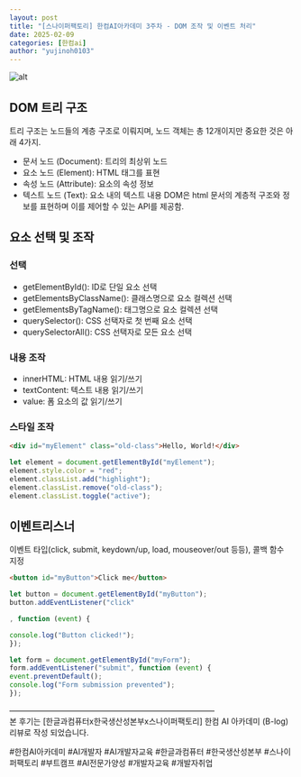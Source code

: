 ```yaml
---
layout: post
title: "[스나이퍼팩토리] 한컴AI아카데미 3주차 - DOM 조작 및 이벤트 처리"
date: 2025-02-09
categories: [한컴ai]
author: "yujinoh0103"
---
```


![alt](https://yujinoh0103.github.io/assets/img/5.png)

## DOM 트리 구조

트리 구조는 노드들의 계층 구조로 이뤄지며, 노드 객체는 총 12개이지만 중요한 것은 아래 4가지.

- 문서 노드 (Document): 트리의 최상위 노드
- 요소 노드 (Element): HTML 태그를 표현
- 속성 노드 (Attribute): 요소의 속성 정보
- 텍스트 노드 (Text): 요소 내의 텍스트 내용
  DOM은 html 문서의 계층적 구조와 정보를 표현하며 이를 제어할 수 있는 API를 제공함.

## 요소 선택 및 조작

### 선택

- getElementById(): ID로 단일 요소 선택
- getElementsByClassName(): 클래스명으로 요소 컬렉션 선택
- getElementsByTagName(): 태그명으로 요소 컬렉션 선택
- querySelector(): CSS 선택자로 첫 번째 요소 선택
- querySelectorAll(): CSS 선택자로 모든 요소 선택

### 내용 조작

- innerHTML: HTML 내용 읽기/쓰기
- textContent: 텍스트 내용 읽기/쓰기
- value: 폼 요소의 값 읽기/쓰기

### 스타일 조작

```html
<div id="myElement" class="old-class">Hello, World!</div>
```

```javascript
let element = document.getElementById("myElement");
element.style.color = "red";
element.classList.add("highlight");
element.classList.remove("old-class");
element.classList.toggle("active");
```

## 이벤트리스너

이벤트 타입(click, submit, keydown/up, load, mouseover/out 등등), 콜백 함수 지정

```html
<button id="myButton">Click me</button>
```

```javascript
let button = document.getElementById("myButton");
button.addEventListener("click"

, function (event) {

console.log("Button clicked!");
});
```

```javascript
let form = document.getElementById("myForm");
form.addEventListener("submit", function (event) {
event.preventDefault();
console.log("Form submission prevented");
});
```

<div class="end">
——————————————————————————<br/>
본 후기는 [한글과컴퓨터x한국생산성본부x스나이퍼팩토리] 한컴 AI 아카데미 (B-log) 리뷰로 작성 되었습니다.

#한컴AI아카데미 #AI개발자 #AI개발자교육 #한글과컴퓨터 #한국생산성본부 #스나이퍼팩토리 #부트캠프 #AI전문가양성 #개발자교육 #개발자취업

</div>
